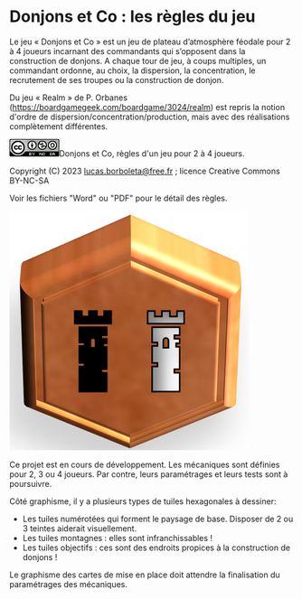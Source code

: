 # Donjons et Co : les règles du jeu
Le jeu « Donjons et Co » est un jeu de plateau d’atmosphère féodale pour 2 à 4 joueurs incarnant des commandants qui s’opposent dans la construction de donjons. A chaque tour de jeu, à coups multiples, un commandant ordonne, au choix, la dispersion, la concentration,  le recrutement de ses troupes ou la construction de donjon.

Du jeu « Realm » de P. Orbanes (https://boardgamegeek.com/boardgame/3024/realm) est repris la notion d'ordre de dispersion/concentration/production, mais avec des réalisations complètement différentes.

![](./pictures/CC-BY-NC-SA.png)Donjons et Co, règles d'un jeu pour 2 à 4 joueurs.

Copyright (C) 2023 [lucas.borboleta@free.fr](mailto:lucas.borboleta@free.fr) ; licence Creative Commons BY-NC-SA

Voir les fichiers "Word" ou "PDF" pour le détail des règles. 

![](./pictures/logo.png)

Ce projet est en cours de développement. Les mécaniques sont définies pour 2, 3 ou 4 joueurs. Par contre, leurs paramétrages et leurs tests sont à poursuivre.

Côté graphisme, il y a plusieurs types de tuiles hexagonales à dessiner:

- Les tuiles numérotées qui forment le paysage de base. Disposer de 2 ou 3 teintes aiderait visuellement.
- Les tuiles montagnes : elles sont infranchissables !
- Les tuiles objectifs : ces sont des endroits propices à la construction de donjons !

Le graphisme des cartes de mise en place doit attendre la finalisation du paramétrages des mécaniques.
